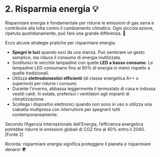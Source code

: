 # 2. Risparmia energia 💡

Risparmiare energia è fondamentale per ridurre le emissioni di gas serra e contribuire alla lotta contro il cambiamento climatico. Ogni piccola azione, ripetuta quotidianamente, può fare una grande differenza. 💪

Ecco alcune strategie pratiche per risparmiare energia:

- **Spegni le luci** quando esci da una stanza. Può sembrare un gesto semplice, ma riduce il consumo di energia inutilizzata.
- Sostituisci le vecchie lampadine con quelle **LED a basso consumo**. Le lampadine LED consumano fino al 90% di energia in meno rispetto a quelle tradizionali.
- Utilizza **elettrodomestici efficienti** (di classe energetica A++ o superiore) per ridurre i consumi.
- Durante l'inverno, abbassa leggermente il termostato di casa e indossa vestiti caldi. In estate, preferisci i ventilatori agli impianti di climatizzazione.
- Scollega i dispositivi elettronici quando non sono in uso o utilizza una ciabatta multipresa con interruttore per spegnerli tutti contemporaneamente.

Secondo l’Agenzia Internazionale dell’Energia, l’efficienza energetica potrebbe ridurre le emissioni globali di CO2 fino al 40% entro il 2040. [Fonte 2]

Ricorda: risparmiare energia significa proteggere il pianeta e risparmiare denaro! 🌍
